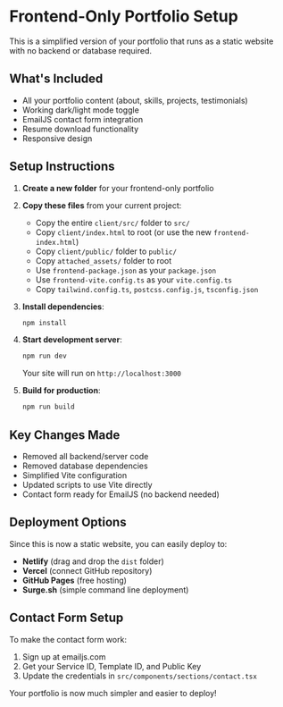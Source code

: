 # Frontend-Only Portfolio Setup

This is a simplified version of your portfolio that runs as a static website with no backend or database required.

## What's Included
- All your portfolio content (about, skills, projects, testimonials)
- Working dark/light mode toggle
- EmailJS contact form integration
- Resume download functionality
- Responsive design

## Setup Instructions

1. **Create a new folder** for your frontend-only portfolio
2. **Copy these files** from your current project:
   - Copy the entire `client/src/` folder to `src/`
   - Copy `client/index.html` to root (or use the new `frontend-index.html`)
   - Copy `client/public/` folder to `public/`
   - Copy `attached_assets/` folder to root
   - Use `frontend-package.json` as your `package.json`
   - Use `frontend-vite.config.ts` as your `vite.config.ts`
   - Copy `tailwind.config.ts`, `postcss.config.js`, `tsconfig.json`

3. **Install dependencies**:
   ```bash
   npm install
   ```

4. **Start development server**:
   ```bash
   npm run dev
   ```
   Your site will run on `http://localhost:3000`

5. **Build for production**:
   ```bash
   npm run build
   ```

## Key Changes Made
- Removed all backend/server code
- Removed database dependencies
- Simplified Vite configuration
- Updated scripts to use Vite directly
- Contact form ready for EmailJS (no backend needed)

## Deployment Options
Since this is now a static website, you can easily deploy to:
- **Netlify** (drag and drop the `dist` folder)
- **Vercel** (connect GitHub repository)
- **GitHub Pages** (free hosting)
- **Surge.sh** (simple command line deployment)

## Contact Form Setup
To make the contact form work:
1. Sign up at emailjs.com
2. Get your Service ID, Template ID, and Public Key
3. Update the credentials in `src/components/sections/contact.tsx`

Your portfolio is now much simpler and easier to deploy!